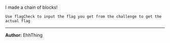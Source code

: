 I made a chain of blocks!

`Use flagCheck to input the flag you get from the challenge to get the actual flag`

---
**Author:** EhhThing